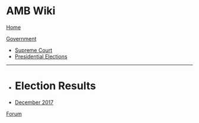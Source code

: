 # AMB Wiki

[Home](index.md)

[Government]()
  * [Supreme Court](govt/supreme-court.md)
  * [Presidential Elections](govt/elections.md)
  - - - -
  * # Election Results
  * [December 2017](govt/december2017-elections.md)

[Forum](http://www.anothermessageboard.com)

